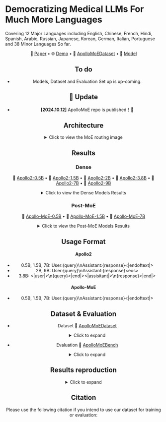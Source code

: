 # Democratizing Medical LLMs For Much More Languages

Covering 12 Major Languages including English, Chinese, French, Hindi, Spanish, Arabic, Russian, Japanese, Korean, German, Italian, Portuguese and 38 Minor Languages So far.
<center>



<p align="center">
   📃 <a href="" target="_blank">Paper</a> • 🌐 <a href="" target="_blank">Demo</a> • 🤗 <a href="" target="_blank">ApolloMoEDataset</a> • 🤗 <a href="" target="_blank">Model</a>
</p>

## To do 
- Models, Dataset and Evaluation Set up is up-coming.

## 🌈 Update

* **[2024.10.12]** ApolloMoE repo is published！🎉


## Architecture

<details>
  <summary>Click to view the MoE routing image</summary>

  ![ApolloMoE](/assets/hybrid_routing.png)

</details>

## Results

### Dense
   🤗 <a href="https://huggingface.co/FreedomIntelligence/Apollo2-0.5B" target="_blank">Apollo2-0.5B</a> • 🤗 <a href="https://huggingface.co/FreedomIntelligence/Apollo2-1.5B" target="_blank">Apollo2-1.5B</a> • 🤗 <a href="https://huggingface.co/FreedomIntelligence/Apollo2-2B" target="_blank">Apollo2-2B</a>  • 🤗 <a href="https://huggingface.co/FreedomIntelligence/Apollo2-3.8B" target="_blank">Apollo2-3.8B</a> • 🤗 <a href="https://huggingface.co/FreedomIntelligence/Apollo2-7B" target="_blank">Apollo2-7B</a>  • 🤗 <a href="https://huggingface.co/FreedomIntelligence/Apollo2-9B" target="_blank">Apollo2-9B</a>  
   
<details>
  <summary>Click to view the Dense Models Results</summary>
   
   ![ApolloMoE](assets/dense_results.png)

</details>

### Post-MoE
   🤗 <a href="" target="_blank">Apollo-MoE-0.5B</a>  • 🤗 <a href="" target="_blank">Apollo-MoE-1.5B</a>  • 🤗 <a href="" target="_blank">Apollo-MoE-7B</a>  
   
<details>
  <summary>Click to view the Post-MoE Models Results</summary>
   
   ![ApolloMoE](assets/post_moe_results.png)

</details>
   
   
   

      
   

## Usage Format
#### Apollo2
- 0.5B, 1.5B, 7B: User:{query}\nAssistant:{response}<|endoftext|>
- 2B, 9B: User:{query}\nAssistant:{response}\<eos\>
- 3.8B: <|user|>\n{query}<|end|><|assisitant|>\n{response}<|end|>

#### Apollo-MoE
- 0.5B, 1.5B, 7B: User:{query}\nAssistant:{response}<|endoftext|>
  
## Dataset & Evaluation

- Dataset
  🤗 <a href="https://huggingface.co/datasets/FreedomIntelligence/ApolloMoEDataset" target="_blank">ApolloMoEDataset</a>

   <details><summary>Click to expand</summary>

    ![ApolloMoE](assets/Dataset.png)

    - [Data category](https://huggingface.co/datasets/FreedomIntelligence/ApolloCorpus/tree/main/train)


   </details>
   
- Evaluation
  🤗 <a href="https://huggingface.co/datasets/FreedomIntelligence/ApolloMoEBench" target="_blank">ApolloMoEBench</a> 

   <details><summary>Click to expand</summary>
      
     - EN:
       - [MedQA-USMLE](https://huggingface.co/datasets/GBaker/MedQA-USMLE-4-options) 
       - [MedMCQA](https://huggingface.co/datasets/medmcqa/viewer/default/test)
       - [PubMedQA](https://huggingface.co/datasets/pubmed_qa): Because the results fluctuated too much, they were not used in the paper.
       - [MMLU-Medical](https://huggingface.co/datasets/cais/mmlu)
         - Clinical knowledge, Medical genetics, Anatomy, Professional medicine, College biology, College medicine
     - ZH:
       - [MedQA-MCMLE](https://huggingface.co/datasets/bigbio/med_qa/viewer/med_qa_zh_4options_bigbio_qa/test)
       - [CMB-single](https://huggingface.co/datasets/FreedomIntelligence/CMB): Not used in the paper
         - Randomly sample 2,000 multiple-choice questions with single answer.
       - [CMMLU-Medical](https://huggingface.co/datasets/haonan-li/cmmlu)
         - Anatomy, Clinical_knowledge, College_medicine, Genetics, Nutrition, Traditional_chinese_medicine, Virology
       - [CExam](https://github.com/williamliujl/CMExam): Not used in the paper
         - Randomly sample 2,000 multiple-choice questions


     - ES: [Head_qa](https://huggingface.co/datasets/head_qa)
     - FR:
       - [Frenchmedmcqa](https://github.com/qanastek/FrenchMedMCQA)
       - [MMLU_FR]
         - Clinical knowledge, Medical genetics, Anatomy, Professional medicine, College biology, College medicine
     - HI: [MMLU_HI](https://huggingface.co/datasets/FreedomIntelligence/MMLU_Hindi)
        - Clinical knowledge, Medical genetics, Anatomy, Professional medicine, College biology, College medicine
     - AR: [MMLU_AR](https://huggingface.co/datasets/FreedomIntelligence/MMLU_Arabic)
        - Clinical knowledge, Medical genetics, Anatomy, Professional medicine, College biology, College medicine
     - JA: [IgakuQA](https://github.com/jungokasai/IgakuQA)
     - KO: [KorMedMCQA](https://huggingface.co/datasets/sean0042/KorMedMCQA)
     - IT:
       - [MedExpQA](https://huggingface.co/datasets/HiTZ/MedExpQA)
       - [MMLU_IT]
         - Clinical knowledge, Medical genetics, Anatomy, Professional medicine, College biology, College medicine
     - DE: [BioInstructQA](https://huggingface.co/datasets/BioMistral/BioInstructQA): German part
     - PT: [BioInstructQA](https://huggingface.co/datasets/BioMistral/BioInstructQA): Portuguese part
     - RU: [RuMedBench](https://github.com/sb-ai-lab/MedBench)

      
      


   </details>

   
## Results reproduction
   <details><summary>Click to expand</summary>

   
   We take Gemma-2b as example
   1. Download Dataset for project:

      ```
      bash 0.download_data.sh
      ```
    
   2. Prepare test and dev for specific model:

      
      - Create test data for with special token, you can use ./util/check.ipynb to check models' special tokens
        
       ```
       bash 1.data_process_test&dev.sh
       ```
    
   3. Prepare train data for specific model (Create tokenized data in advance):

    
      - You can adjust data Training order and Training Epoch in this step

       ```
       bash 2.data_process_train.sh
       ```
    
   4. Train the model

    
      - If you want to train in Multi Nodes please refer to ./scripts/multi_node_train_*.sh




       ```
       bash 3.single_node_train_gemma.sh
       ```


   5. Evaluate your model: Generate score for benchmark
      
         ```
         bash 4.eval.sh
         ```

   6. Evaluate your model: Play with your ckpts in bash
    
         ```
         python ./src/evaluate/cli_demo.py --model_name='./ckpts/your/path/tfmr'
         ```
   
   </details>



##  Citation
Please use the following citation if you intend to use our dataset for training or evaluation:

```

```

